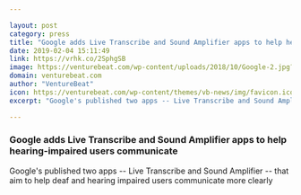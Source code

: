 ```yaml
---

layout: post
category: press
title: "Google adds Live Transcribe and Sound Amplifier apps to help hearing-impaired users communicate"
date: 2019-02-04 15:11:49
link: https://vrhk.co/2SphgSB
image: https://venturebeat.com/wp-content/uploads/2018/10/Google-2.jpg?w=1200&strip=all
domain: venturebeat.com
author: "VentureBeat"
icon: https://venturebeat.com/wp-content/themes/vb-news/img/favicon.ico
excerpt: "Google's published two apps -- Live Transcribe and Sound Amplifier -- that aim to help deaf and hearing impaired users communicate more clearly"

---
```


### Google adds Live Transcribe and Sound Amplifier apps to help hearing-impaired users communicate

Google's published two apps -- Live Transcribe and Sound Amplifier -- that aim to help deaf and hearing impaired users communicate more clearly